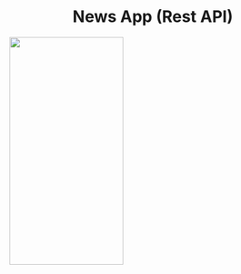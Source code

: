 <h1 align="center">News App (Rest API)</h1>

<img src="https://user-images.githubusercontent.com/91980956/144233279-0fbcea55-5acd-49a8-b75e-1a18bd7d43d4.jpg" width="200" height="400" />
